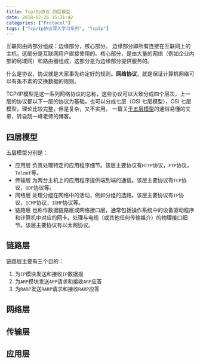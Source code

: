 ```yaml
---
title: Tcp/Ip协议 四层模型
date: 2018-02-26 15:21:42
categories: ["Protocol"]
tags: ["Tcp/Ip协议深入学习系列", "TcpIp"]
---
```


互联网由两部分组成：边缘部分，核心部分。
边缘部分即所有连接在互联网上的主机，这部分是互联网用户直接使用的。核心部分，是由大量的网络（例如企业内部的局域网）和路由器组成，这部分是为边缘部分提供服务的。

什么是协议，协议就是大家事先约定好的规则。**网络协议**，就是保证计算机网络可以有条不紊的交换数据的规则。

<!-- more -->

TCP/IP模型是这一系列网络协议的总称，这些协议可以大致分成四个层次，上一层的协议都以下一层的协议为基础，也可以分成七层（OSI 七层模型），OSI 七层模型，理论比较完整，但是复杂，又不实用。
一篇关[于五层模型](https://www.shipengqi.top/2017/12/09/TcpIp-protocol/)的通俗易懂的文章，转自阮一峰老师的博客。

## 四层模型
五层模型分别是：
- 应用层
负责处理特定的应用程序细节。该层主要协议有`HTTP`协议，`FTP`协议，`Telnet`等。
- 传输层
为两台主机上的应用程序提供端到端的通信。该层主要协议有`TCP`协议，`UDP`协议等。
- 网络层
处理分组在网络中的活动，例如分组的选路。该层主要协议有`IP`协议，`ICMP`协议，`IGMP`协议等。
- 链路层
也称作数据链路层或网络接口层，通常包括操作系统中的设备驱动程序和计算机中对应的网卡。处理与电缆（或其他任何传输媒介）的物理接口细节。该层主要协议有以太网协议。

## 链路层
链路层主要有三个目的：
1. 为`IP`模块发送和接收`IP`数据报
2. 为`ARP`模块发送`ARP`请求和接收`ARP`应答
3. 为`RARP`发送`RARP`请求和接收`RARP`应答

## 网络层
## 传输层
## 应用层